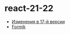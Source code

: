 # react-21-22

- [Изменения в 17-й версии](https://reactjs.org/blog/2020/08/10/react-v17-rc.html)
- [Formik](https://formik.org/)
